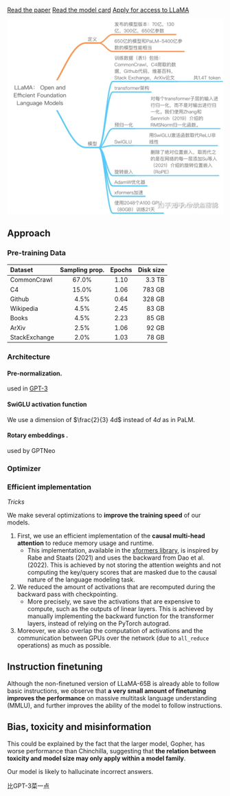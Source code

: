 
[Read the paper](https://arxiv.org/abs/2302.13971)
[Read the model card](https://github.com/facebookresearch/llama/blob/main/MODEL_CARD.md)
[Apply for access to LLaMA](https://docs.google.com/forms/d/e/1FAIpQLSfqNECQnMkycAp2jP4Z9TFX0cGR4uf7b_fBxjY_OjhJILlKGA/viewform)

![600](../../../../../Attachments/4.%20Artificial%20intelligence/2.%20Approaches/Artificial%20neural%20network/Large%20language%20model/Models/LLaMA/IMG-20240214165834867.png)

## Approach

### Pre-training Data

| Dataset | Sampling prop. | Epochs | Disk size |
| :--- | :---: | :---: | ---: |
| CommonCrawl | 67.0% | 1.10 | 3.3 TB |
| C4 | 15.0% | 1.06 | 783 GB |
| Github | 4.5% | 0.64 | 328 GB |
| Wikipedia | 4.5% | 2.45 | 83 GB |
| Books | 4.5% | 2.23 | 85 GB |
| ArXiv | 2.5% | 1.06 | 92 GB |
| StackExchange | 2.0% | 1.03 | 78 GB |

### Architecture

#### Pre-normalization.

[](../../../../../2.%20Approaches/Artificial%20neural%20network/Normalization.md#Root%20Mean%20Square%20Layer%20Normalization%7CRMSNorm) used in [GPT-3](4.%20Artificial%20intelligence/2.%20Approaches/Artificial%20neural%20network/Large%20language%20model/Models/GPT/GPT-123.md)

#### SwiGLU activation function

[](../../../../../2.%20Approaches/Artificial%20neural%20network/Activation%20function.md#^ceeab8%7CSwiGLU)

We use a dimension of $\frac{2}{3} 4d$ instead of $4d$ as in PaLM.

#### Rotary embeddings .

[](4.%20Artificial%20intelligence/1.%20Major%20goals/Intelligence/Natural%20language%20processing/Position%20embedding.md#^621b59|Rotary%20positional%20embedding) used by GPTNeo

### Optimizer

[](../../../../../2.%20Approaches/Artificial%20neural%20network/Optimizer.md#AdamW%7CAdamW)

### Efficient implementation
*Tricks*

We make several optimizations to **improve the training speed** of our models.

1. First, we use an efficient implementation of the **causal multi-head attention** to reduce memory usage and runtime.
	- This implementation, available in the [xformers library](https://github.com/facebookresearch/xformers), is inspired by Rabe and Staats (2021) and uses the backward from Dao et al. (2022). This is achieved by not storing the attention weights and not computing the key/query scores that are masked due to the causal nature of the language modeling task.
2. We reduced the amount of activations that are recomputed during the backward pass with checkpointing.
	- More precisely, we save the activations that are expensive to compute, such as the outputs of linear layers. This is achieved by manually implementing the backward function for the transformer layers, instead of relying on the PyTorch autograd.
3. Moreover, we also overlap the computation of activations and the communication between GPUs over the network (due to `all_reduce` operations) as much as possible.

## Instruction finetuning

Although the non-finetuned version of LLaMA-65B is already able to follow basic instructions, we observe that **a very small amount of finetuning improves the performance** on massive multitask language understanding (MMLU), and further improves the ability of the model to follow instructions.

## Bias, toxicity and misinformation

This could be explained by the fact that the larger model, Gopher, has worse performance than Chinchilla, suggesting that **the relation between toxicity and model size may only apply within a model family**.

Our model is likely to hallucinate incorrect answers.

比GPT-3菜一点


